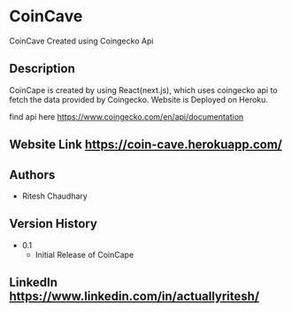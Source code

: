 # CoinCave
CoinCave Created using Coingecko Api

## Description

CoinCape is created by using React(next.js), which uses coingecko api to fetch the data provided by Coingecko.
Website is Deployed on Heroku.

find api here https://www.coingecko.com/en/api/documentation

## Website Link https://coin-cave.herokuapp.com/

## Authors

* Ritesh Chaudhary

## Version History

* 0.1
    * Initial Release of CoinCape

## LinkedIn https://www.linkedin.com/in/actuallyritesh/
